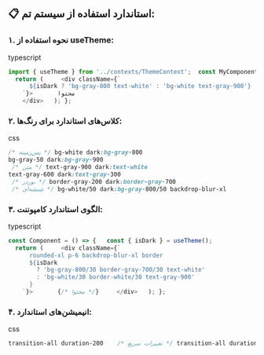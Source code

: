 ## 📋 استاندارد استفاده از سیستم تم:

### **۱. نحوه استفاده از useTheme:**

typescript

```typescript
import { useTheme } from '../contexts/ThemeContext';  const MyComponent = () => {   const { isDark, theme, toggleTheme } = useTheme();   
  return (     <div className={`
      ${isDark ? 'bg-gray-800 text-white' : 'bg-white text-gray-900'}
    `}>       محتوا
    </div>   ); };
```

### **۲. کلاس‌های استاندارد برای رنگ‌ها:**

css

```css
/* پس‌زمینه */ bg-white dark:bg-gray-800
bg-gray-50 dark:bg-gray-900
 /* متن */ text-gray-900 dark:text-white
text-gray-600 dark:text-gray-300
 /* بوردر */ border-gray-200 dark:border-gray-700
 /* شیشه‌ای */ bg-white/50 dark:bg-gray-800/50 backdrop-blur-xl
```

### **۳. الگوی استاندارد کامپوننت:**

typescript

```typescript
const Component = () => {   const { isDark } = useTheme();   
  return (     <div className={`
      rounded-xl p-6 backdrop-blur-xl border
      ${isDark 
        ? 'bg-gray-800/30 border-gray-700/30 text-white' 
        : 'bg-white/30 border-white/30 text-gray-900'
      }
    `}>       {/* محتوا */}     </div>   ); };
```

### **۴. انیمیشن‌های استاندارد:**

css

```css
transition-all duration-200    /* تغییرات سریع */ transition-all duration-300    /* تغییرات معمولی */ hover:scale-105               /* بزرگ شدن در hover */ hover:shadow-xl              /* سایه در hover */
```